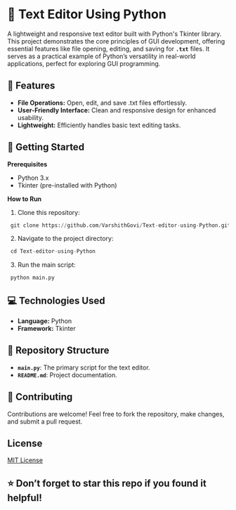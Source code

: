 # 📝 Text Editor Using Python

A lightweight and responsive text editor built with Python's Tkinter library. This project demonstrates the core principles of GUI development, offering essential features like file opening, editing, and saving for **`.txt`** files. It serves as a practical example of Python’s versatility in real-world applications, perfect for exploring GUI programming.

## 🌟 Features

- **File Operations:** Open, edit, and save .txt files effortlessly.
- **User-Friendly Interface:** Clean and responsive design for enhanced usability.
- **Lightweight:** Efficiently handles basic text editing tasks.

## 🚀 Getting Started

**Prerequisites**

- Python 3.x
- Tkinter (pre-installed with Python)

**How to Run**

1. Clone this repository:

```python
 git clone https://github.com/VarshithGovi/Text-editor-using-Python.git
```

2. Navigate to the project directory:

```python
 cd Text-editor-using-Python
```

3. Run the main script:

```python
 python main.py
```

## 💻 Technologies Used

- **Language:** Python
- **Framework:** Tkinter

## 📂 Repository Structure

- **`main.py`**: The primary script for the text editor.
- **`README.md`**: Project documentation.


## 🤝 Contributing

Contributions are welcome! Feel free to fork the repository, make changes, and submit a pull request.

## License
[MIT License](LICENSE)

## ⭐ Don’t forget to star this repo if you found it helpful!
